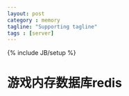 ```yaml
---
layout: post
category : memory
tagline: "Supporting tagline"
tags : [server]
---
```

{% include JB/setup %}

# 游戏内存数据库redis
